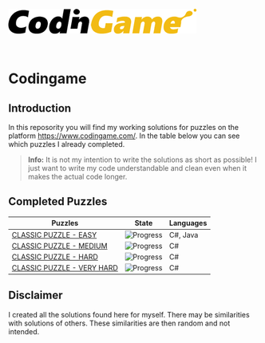 [![CodinGame](/CodinGame.png)](https://www.codingame.com/ "CodinGame")

<br>

# Codingame

## Introduction
In this reposority you will find my working solutions for puzzles on the platform https://www.codingame.com/. In the table below you can see which puzzles I already completed.

> **Info:** It is not my intention to write the solutions as short as possible! I just want to write my code understandable and clean even when it makes the actual code longer.

## Completed Puzzles
|                                                Puzzles                                                 |                   State                   | Languages |
|--------------------------------------------------------------------------------------------------------|-------------------------------------------|-----------|
| [CLASSIC PUZZLE - EASY](https://github.com/Nicklas185105/Codingame/tree/main/Puzzles/Easy)             | ![Progress](https://progress-bar.dev/17)  | C#, Java  |
| [CLASSIC PUZZLE - MEDIUM](https://github.com/Nicklas185105/Codingame/tree/main/Puzzles/Medium)         | ![Progress](https://progress-bar.dev/0)   | C#        |
| [CLASSIC PUZZLE - HARD](https://github.com/Nicklas185105/Codingame/tree/main/Puzzles/Hard)             | ![Progress](https://progress-bar.dev/0)   | C#        |
| [CLASSIC PUZZLE - VERY HARD](https://github.com/Nicklas185105/Codingame/tree/main/Puzzles/Very%20Hard) | ![Progress](https://progress-bar.dev/0)   | C#        |


## Disclaimer
I created all the solutions found here for myself. There may be similarities with solutions of others. These similarities are then random and not intended.